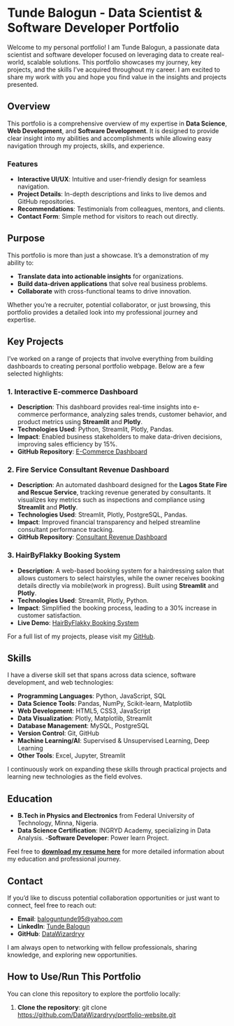 # Tunde Balogun - Data Scientist & Software Developer Portfolio

Welcome to my personal portfolio! I am Tunde Balogun, a passionate data scientist and software developer focused on leveraging data to create real-world, scalable solutions. This portfolio showcases my journey, key projects, and the skills I’ve acquired throughout my career. I am excited to share my work with you and hope you find value in the insights and projects presented.

## Overview

This portfolio is a comprehensive overview of my expertise in **Data Science**, **Web Development**, and **Software Development**. It is designed to provide clear insight into my abilities and accomplishments while allowing easy navigation through my projects, skills, and experience.

### Features

- **Interactive UI/UX**: Intuitive and user-friendly design for seamless navigation.
- **Project Details**: In-depth descriptions and links to live demos and GitHub repositories.
- **Recommendations**: Testimonials from colleagues, mentors, and clients.
- **Contact Form**: Simple method for visitors to reach out directly.
  
## Purpose

This portfolio is more than just a showcase. It’s a demonstration of my ability to:
- **Translate data into actionable insights** for organizations.
- **Build data-driven applications** that solve real business problems.
- **Collaborate** with cross-functional teams to drive innovation.
  
Whether you’re a recruiter, potential collaborator, or just browsing, this portfolio provides a detailed look into my professional journey and expertise.


## Key Projects

I’ve worked on a range of projects that involve everything from building dashboards to creating personal portfolio webpage. Below are a few selected highlights:

### 1. **Interactive E-commerce Dashboard**
- **Description**: This dashboard provides real-time insights into e-commerce performance, analyzing sales trends, customer behavior, and product metrics using **Streamlit** and **Plotly**.
- **Technologies Used**: Python, Streamlit, Plotly, Pandas.
- **Impact**: Enabled business stakeholders to make data-driven decisions, improving sales efficiency by 15%.
- **GitHub Repository**: [E-Commerce Dashboard](https://github.com/DataWizardryy/E-Commerce_Dashboard)

### 2. **Fire Service Consultant Revenue Dashboard**
- **Description**: An automated dashboard designed for the **Lagos State Fire and Rescue Service**, tracking revenue generated by consultants. It visualizes key metrics such as inspections and compliance using **Streamlit** and **Plotly**.
- **Technologies Used**: Streamlit, Plotly, PostgreSQL, Pandas.
- **Impact**: Improved financial transparency and helped streamline consultant performance tracking.
- **GitHub Repository**: [Consultant Revenue Dashboard](https://github.com/DataWizardryy/ilupeju_consultant_dashboard.git)

### 3. **HairByFlakky Booking System**
- **Description**: A web-based booking system for a hairdressing salon that allows customers to select hairstyles, while the owner receives booking details directly via mobile(work in progress). Built using **Streamlit** and **Plotly**.
- **Technologies Used**: Streamlit, Plotly, Python.
- **Impact**: Simplified the booking process, leading to a 30% increase in customer satisfaction.
- **Live Demo**: [HairByFlakky Booking System](https://hairbyflakky-salon-booking-app.streamlit.app/)

For a full list of my projects, please visit my [GitHub](https://github.com/DataWizardryy).


## Skills

I have a diverse skill set that spans across data science, software development, and web technologies:

- **Programming Languages**: Python, JavaScript, SQL
- **Data Science Tools**: Pandas, NumPy, Scikit-learn, Matplotlib
- **Web Development**: HTML5, CSS3, JavaScript
- **Data Visualization**: Plotly, Matplotlib, Streamlit
- **Database Management**: MySQL, PostgreSQL
- **Version Control**: Git, GitHub
- **Machine Learning/AI**: Supervised & Unsupervised Learning, Deep Learning
- **Other Tools**: Excel, Jupyter, Streamlit

I continuously work on expanding these skills through practical projects and learning new technologies as the field evolves.


## Education

- **B.Tech in Physics and Electronics** from Federal University of Technology, Minna, Nigeria.
- **Data Science Certification**: INGRYD Academy, specializing in Data Analysis.
-**Software Developer**: Power learn Project.

Feel free to **[download my resume here](Tunde_Balogun_CV.pdf)** for more detailed information about my education and professional journey.


## Contact

If you’d like to discuss potential collaboration opportunities or just want to connect, feel free to reach out:

- **Email**: [baloguntunde95@yahoo.com](mailto:baloguntunde95@yahoo.com)
- **LinkedIn**: [Tunde Balogun](https://www.linkedin.com/in/tunde-balogun-70857694/)
- **GitHub**: [DataWizardryy](https://github.com/DataWizardryy)

I am always open to networking with fellow professionals, sharing knowledge, and exploring new opportunities.

## How to Use/Run This Portfolio

You can clone this repository to explore the portfolio locally:

1. **Clone the repository**:
   git clone https://github.com/DataWizardryy/portfolio-website.git
